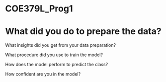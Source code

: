 # COE379L_Prog1

<h1>What did you do to prepare the data?</h1>

What insights did you get from your data preparation?

What procedure did you use to train the model?

How does the model perform to predict the class?

How confident are you in the model?
